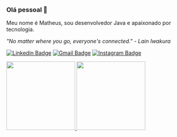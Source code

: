 ### Olá pessoal 👋
Meu nome é Matheus, sou desenvolvedor Java e apaixonado por tecnologia.

<i> "No matter where you go, everyone's connected."  - Lain Iwakura </i>

[![Linkedin Badge](https://img.shields.io/badge/-Matheus-blue?style=flat-square&logo=Linkedin&logoColor=white&link=https://www.linkedin.com/in/friedrichmatheus/)](https://www.linkedin.com/in/friedrichmatheus/) 
[![Gmail Badge](https://img.shields.io/badge/-camposfriedrichmatheus@gmail.com-c14438?style=flat-square&logo=Gmail&logoColor=white&link=mailto:camposfriedrichmatheus@gmail.com)](mailto:camposfriedrichmatheus@gmail.com)
[![Instagram Badge](https://img.shields.io/badge/Instagram-E4405F?style=flat-square&logo=instagram&logoColor=white)](https://www.instagram.com/les.gou_/)

<div>
 <a href="https://github.com/FriedrichMatheus">
 <img height="180em" src="https://github-readme-stats.vercel.app/api?username=FriedrichMatheus&show_icons=true&theme=algolia&include_all_commits=true&count_private=true"/>
 <img height="180em" src="https://github-readme-stats.vercel.app/api/top-langs/?username=FriedrichMatheus&layout=compact&langs_count=7&theme=algolia"/>
</div>

<!--
**eziolemes/EzioLemes** is a ✨ _special_ ✨ repository because its `README.md` (this file) appears on your GitHub profile.

Here are some ideas to get you started:

- 🔭 I’m currently working on ...
- 🌱 I’m currently learning ...
- 👯 I’m looking to collaborate on ...
- 🤔 I’m looking for help with ...
- 💬 Ask me about ...
- 📫 How to reach me: ...
- 😄 Pronouns: ...
- ⚡ Fun fact: ...
-->
